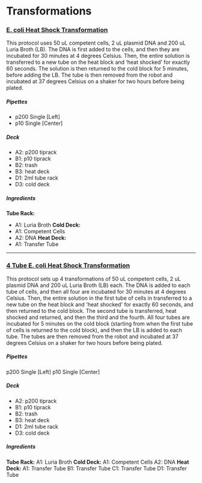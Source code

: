 # Transformations

### [E. coli Heat Shock Transformation](heat_shock.json)
This protocol uses 50 uL competent cells, 2 uL plasmid DNA and 200 uL Luria Broth (LB). The DNA is first added to the cells, and then they are incubated for 30 minutes at 4 degrees Celsius. Then, the entire solution is transferred to a new tube on the heat block and ‘heat shocked’ for exactly 60 seconds. The solution is then returned to the cold block for 5 minutes, before adding the LB. The tube is then removed from the robot and incubated at 37 degrees Celsius on a shaker for two hours before being plated.

##### Pipettes
* p200 Single [Left]
* p10 Single [Center]

##### Deck
* A2: p200 tiprack
* B1: p10 tiprack
* B2: trash
* B3: heat deck
* D1: 2ml tube rack
* D3: cold deck

##### Ingredients
**Tube Rack:**
* A1: Luria Broth
**Cold Deck:**
* A1: Competent Cells
* A2: DNA
**Heat Deck:**
* A1: Transfer Tube

---

### [4 Tube E. coli Heat Shock Transformation](4tube_heat_shock.json)
This protocol sets up 4 transformations of 50 uL competent cells, 2 uL plasmid DNA and 200 uL Luria Broth (LB) each. The DNA is added to each tube of cells, and then all four are incubated for 30 minutes at 4 degrees Celsius. Then, the entire solution in the first tube of cells in transferred to a new tube on the heat block and 'heat shocked' for exactly 60 seconds, and then returned to the cold block. The second tube is transferred, heat shocked and returned, and then the third and the fourth. All four tubes are incubated for 5 minutes on the cold block (starting from when the first tube of cells is returned to the cold block), and then the LB is added to each tube. The tubes are then removed from the robot and incubated at 37 degrees Celsius on a shaker for two hours before being plated.

##### Pipettes
p200 Single [Left]
p10 Single [Center]

##### Deck
* A2: p200 tiprack
* B1: p10 tiprack
* B2: trash
* B3: heat deck
* D1: 2ml tube rack
* D3: cold deck

##### Ingredients
**Tube Rack:**
	A1: Luria Broth
**Cold Deck:**
	A1: Competent Cells
	A2: DNA
**Heat Deck:**
	A1: Transfer Tube
	B1: Transfer Tube
	C1: Transfer Tube
	D1: Transfer Tube